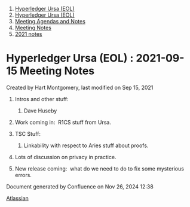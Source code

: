 1. [Hyperledger Ursa (EOL)](index.html)
2. [Hyperledger Ursa (EOL)](19595269.html)
3. [Meeting Agendas and Notes](Meeting-Agendas-and-Notes_19603313.html)
4. [Meeting Notes](Meeting-Notes_19611649.html)
5. [2021 notes](2021-notes_19612027.html)

# Hyperledger Ursa (EOL) : 2021-09-15 Meeting Notes

Created by Hart Montgomery, last modified on Sep 15, 2021

1. Intros and other stuff:
   
   1. Dave Huseby
2. Work coming in:  R1CS stuff from Ursa.
3. TSC Stuff:
   
   1. Linkability with respect to Aries stuff about proofs.
4. Lots of discussion on privacy in practice.
5. New release coming:  what do we need to do to fix some mysterious errors.

Document generated by Confluence on Nov 26, 2024 12:38

[Atlassian](http://www.atlassian.com/)
